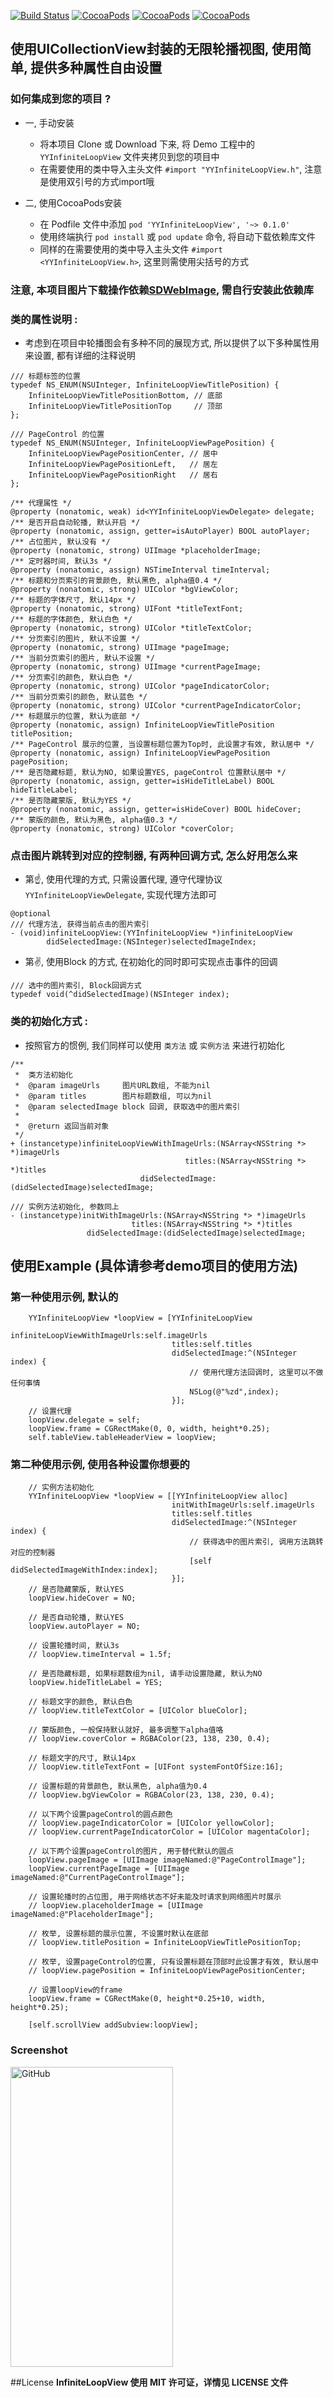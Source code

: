 [![Build Status](https://travis-ci.org/Kejiasir/YYInfiniteLoopView-demo.svg?branch=master)](https://travis-ci.org/Kejiasir/YYInfiniteLoopView-demo)
[![CocoaPods](https://img.shields.io/cocoapods/v/YYInfiniteLoopView.svg)](http://cocoadocs.org/docsets/YYInfiniteLoopView)
[![CocoaPods](https://img.shields.io/cocoapods/p/YYInfiniteLoopView.svg)](http://cocoadocs.org/docsets/YYInfiniteLoopView)
[![CocoaPods](https://img.shields.io/cocoapods/l/YYInfiniteLoopView.svg)](https://raw.githubusercontent.com/kejiasir/YYInfiniteLoopView/master/LICENSE)

## 使用UICollectionView封装的无限轮播视图, 使用简单, 提供多种属性自由设置

### 如何集成到您的项目 ?
* 一, 手动安装
  * 将本项目 Clone 或 Download 下来, 将 Demo 工程中的 `YYInfiniteLoopView` 文件夹拷贝到您的项目中
  * 在需要使用的类中导入主头文件 `#import "YYInfiniteLoopView.h"`, 注意是使用双引号的方式import哦
  
* 二, 使用CocoaPods安装
  * 在 Podfile 文件中添加 `pod 'YYInfiniteLoopView', '~> 0.1.0'`
  * 使用终端执行 `pod install` 或 `pod update` 命令, 将自动下载依赖库文件
  * 同样的在需要使用的类中导入主头文件 `#import <YYInfiniteLoopView.h>`, 这里则需使用尖括号的方式

### 注意, 本项目图片下载操作依赖[SDWebImage](https://github.com/rs/SDWebImage), 需自行安装此依赖库

### 类的属性说明 :
  * 考虑到在项目中轮播图会有多种不同的展现方式, 所以提供了以下多种属性用来设置, 都有详细的注释说明
```objc
/// 标题标签的位置
typedef NS_ENUM(NSUInteger, InfiniteLoopViewTitlePosition) {
    InfiniteLoopViewTitlePositionBottom, // 底部
    InfiniteLoopViewTitlePositionTop     // 顶部
};

/// PageControl 的位置
typedef NS_ENUM(NSUInteger, InfiniteLoopViewPagePosition) {
    InfiniteLoopViewPagePositionCenter, // 居中
    InfiniteLoopViewPagePositionLeft,   // 居左
    InfiniteLoopViewPagePositionRight   // 居右
};

/** 代理属性 */
@property (nonatomic, weak) id<YYInfiniteLoopViewDelegate> delegate;
/** 是否开启自动轮播, 默认开启 */
@property (nonatomic, assign, getter=isAutoPlayer) BOOL autoPlayer;
/** 占位图片, 默认没有 */
@property (nonatomic, strong) UIImage *placeholderImage;
/** 定时器时间, 默认3s */
@property (nonatomic, assign) NSTimeInterval timeInterval;
/** 标题和分页索引的背景颜色, 默认黑色, alpha值0.4 */
@property (nonatomic, strong) UIColor *bgViewColor;
/** 标题的字体尺寸, 默认14px */
@property (nonatomic, strong) UIFont *titleTextFont;
/** 标题的字体颜色, 默认白色 */
@property (nonatomic, strong) UIColor *titleTextColor;
/** 分页索引的图片, 默认不设置 */
@property (nonatomic, strong) UIImage *pageImage;
/** 当前分页索引的图片, 默认不设置 */
@property (nonatomic, strong) UIImage *currentPageImage;
/** 分页索引的颜色, 默认白色 */
@property (nonatomic, strong) UIColor *pageIndicatorColor;
/** 当前分页索引的颜色, 默认蓝色 */
@property (nonatomic, strong) UIColor *currentPageIndicatorColor;
/** 标题展示的位置, 默认为底部 */
@property (nonatomic, assign) InfiniteLoopViewTitlePosition titlePosition;
/** PageControl 展示的位置, 当设置标题位置为Top时, 此设置才有效, 默认居中 */
@property (nonatomic, assign) InfiniteLoopViewPagePosition pagePosition;
/** 是否隐藏标题, 默认为NO, 如果设置YES, pageControl 位置默认居中 */
@property (nonatomic, assign, getter=isHideTitleLabel) BOOL hideTitleLabel;
/** 是否隐藏蒙版, 默认为YES */
@property (nonatomic, assign, getter=isHideCover) BOOL hideCover;
/** 蒙版的颜色, 默认为黑色, alpha值0.3 */
@property (nonatomic, strong) UIColor *coverColor;
```
### 点击图片跳转到对应的控制器, 有两种回调方式, 怎么好用怎么来
  * 第☝️, 使用代理的方式, 只需设置代理, 遵守代理协议 `YYInfiniteLoopViewDelegate`, 实现代理方法即可
```objc
@optional
/// 代理方法, 获得当前点击的图片索引
- (void)infiniteLoopView:(YYInfiniteLoopView *)infiniteLoopView
        didSelectedImage:(NSInteger)selectedImageIndex;
```
  * 第✌️, 使用Block 的方式, 在初始化的同时即可实现点击事件的回调
```objc 
/// 选中的图片索引, Block回调方式
typedef void(^didSelectedImage)(NSInteger index);
```
### 类的初始化方式 :
  * 按照官方的惯例, 我们同样可以使用 `类方法` 或 `实例方法` 来进行初始化
```objc
/**
 *  类方法初始化
 *  @param imageUrls     图片URL数组, 不能为nil
 *  @param titles        图片标题数组, 可以为nil
 *  @param selectedImage block 回调, 获取选中的图片索引
 *
 *  @return 返回当前对象
 */
+ (instancetype)infiniteLoopViewWithImageUrls:(NSArray<NSString *> *)imageUrls
                                       titles:(NSArray<NSString *> *)titles
                             didSelectedImage:(didSelectedImage)selectedImage;
                             
/// 实例方法初始化, 参数同上
- (instancetype)initWithImageUrls:(NSArray<NSString *> *)imageUrls
                           titles:(NSArray<NSString *> *)titles
                 didSelectedImage:(didSelectedImage)selectedImage;
```
## 使用Example (具体请参考demo项目的使用方法)
### 第一种使用示例, 默认的
```objc
    YYInfiniteLoopView *loopView = [YYInfiniteLoopView
                                    infiniteLoopViewWithImageUrls:self.imageUrls
                                    titles:self.titles
                                    didSelectedImage:^(NSInteger index) {
                                        // 使用代理方法回调时, 这里可以不做任何事情
                                        NSLog(@"%zd",index);
                                    }];
    // 设置代理
    loopView.delegate = self;
    loopView.frame = CGRectMake(0, 0, width, height*0.25);
    self.tableView.tableHeaderView = loopView;
```
### 第二种使用示例, 使用各种设置你想要的
```objc
    // 实例方法初始化
    YYInfiniteLoopView *loopView = [[YYInfiniteLoopView alloc]
                                    initWithImageUrls:self.imageUrls
                                    titles:self.titles
                                    didSelectedImage:^(NSInteger index) { 
                                        // 获得选中的图片索引, 调用方法跳转对应的控制器
                                        [self didSelectedImageWithIndex:index];
                                    }];
    // 是否隐藏蒙版, 默认YES
    loopView.hideCover = NO;
    
    // 是否自动轮播, 默认YES
    loopView.autoPlayer = NO;
    
    // 设置轮播时间, 默认3s
    // loopView.timeInterval = 1.5f;
    
    // 是否隐藏标题, 如果标题数组为nil, 请手动设置隐藏, 默认为NO
    loopView.hideTitleLabel = YES;
    
    // 标题文字的颜色, 默认白色
    // loopView.titleTextColor = [UIColor blueColor];
    
    // 蒙版颜色, 一般保持默认就好, 最多调整下alpha值咯
    // loopView.coverColor = RGBAColor(23, 138, 230, 0.4);
    
    // 标题文字的尺寸, 默认14px
    // loopView.titleTextFont = [UIFont systemFontOfSize:16];
    
    // 设置标题的背景颜色, 默认黑色, alpha值为0.4
    // loopView.bgViewColor = RGBAColor(23, 138, 230, 0.4);
    
    // 以下两个设置pageControl的圆点颜色
    // loopView.pageIndicatorColor = [UIColor yellowColor];
    // loopView.currentPageIndicatorColor = [UIColor magentaColor];
    
    // 以下两个设置pageControl的图片, 用于替代默认的圆点
    loopView.pageImage = [UIImage imageNamed:@"PageControlImage"];
    loopView.currentPageImage = [UIImage imageNamed:@"CurrentPageControlImage"];
    
    // 设置轮播时的占位图, 用于网络状态不好未能及时请求到网络图片时展示
    // loopView.placeholderImage = [UIImage imageNamed:@"PlaceholderImage"];
    
    // 枚举, 设置标题的展示位置, 不设置时默认在底部
    // loopView.titlePosition = InfiniteLoopViewTitlePositionTop;
    
    // 枚举, 设置pageControl的位置, 只有设置标题在顶部时此设置才有效, 默认居中
    // loopView.pagePosition = InfiniteLoopViewPagePositionCenter;
    
    // 设置loopView的frame
    loopView.frame = CGRectMake(0, height*0.25+10, width, height*0.25);
    
    [self.scrollView addSubview:loopView];
```
### Screenshot
<img src="001.gif?v=3&s=100" alt="GitHub" title="demo预览效果" width="260" height="480"/>


##License
**InfiniteLoopView 使用 MIT 许可证，详情见 LICENSE 文件**
